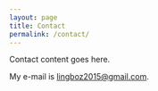 ```yaml
---
layout: page
title: Contact
permalink: /contact/
---
```


Contact content goes here.

My e-mail is [lingboz2015@gmail.com](mailto:lingboz2015@gmail.com).
